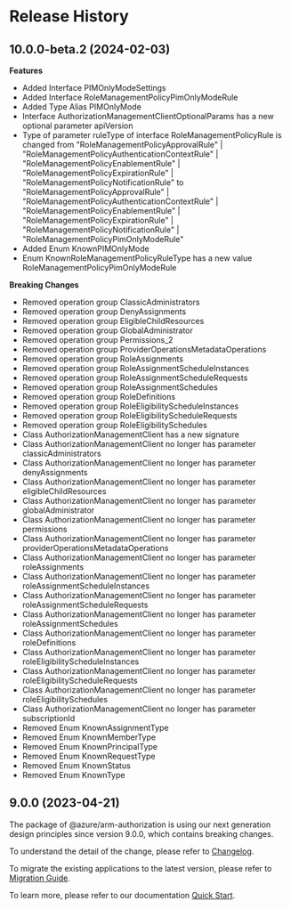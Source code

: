 # Release History
    
## 10.0.0-beta.2 (2024-02-03)
    
**Features**

  - Added Interface PIMOnlyModeSettings
  - Added Interface RoleManagementPolicyPimOnlyModeRule
  - Added Type Alias PIMOnlyMode
  - Interface AuthorizationManagementClientOptionalParams has a new optional parameter apiVersion
  - Type of parameter ruleType of interface RoleManagementPolicyRule is changed from "RoleManagementPolicyApprovalRule" | "RoleManagementPolicyAuthenticationContextRule" | "RoleManagementPolicyEnablementRule" | "RoleManagementPolicyExpirationRule" | "RoleManagementPolicyNotificationRule" to "RoleManagementPolicyApprovalRule" | "RoleManagementPolicyAuthenticationContextRule" | "RoleManagementPolicyEnablementRule" | "RoleManagementPolicyExpirationRule" | "RoleManagementPolicyNotificationRule" | "RoleManagementPolicyPimOnlyModeRule"
  - Added Enum KnownPIMOnlyMode
  - Enum KnownRoleManagementPolicyRuleType has a new value RoleManagementPolicyPimOnlyModeRule

**Breaking Changes**

  - Removed operation group ClassicAdministrators
  - Removed operation group DenyAssignments
  - Removed operation group EligibleChildResources
  - Removed operation group GlobalAdministrator
  - Removed operation group Permissions_2
  - Removed operation group ProviderOperationsMetadataOperations
  - Removed operation group RoleAssignments
  - Removed operation group RoleAssignmentScheduleInstances
  - Removed operation group RoleAssignmentScheduleRequests
  - Removed operation group RoleAssignmentSchedules
  - Removed operation group RoleDefinitions
  - Removed operation group RoleEligibilityScheduleInstances
  - Removed operation group RoleEligibilityScheduleRequests
  - Removed operation group RoleEligibilitySchedules
  - Class AuthorizationManagementClient has a new signature
  - Class AuthorizationManagementClient no longer has parameter classicAdministrators
  - Class AuthorizationManagementClient no longer has parameter denyAssignments
  - Class AuthorizationManagementClient no longer has parameter eligibleChildResources
  - Class AuthorizationManagementClient no longer has parameter globalAdministrator
  - Class AuthorizationManagementClient no longer has parameter permissions
  - Class AuthorizationManagementClient no longer has parameter providerOperationsMetadataOperations
  - Class AuthorizationManagementClient no longer has parameter roleAssignments
  - Class AuthorizationManagementClient no longer has parameter roleAssignmentScheduleInstances
  - Class AuthorizationManagementClient no longer has parameter roleAssignmentScheduleRequests
  - Class AuthorizationManagementClient no longer has parameter roleAssignmentSchedules
  - Class AuthorizationManagementClient no longer has parameter roleDefinitions
  - Class AuthorizationManagementClient no longer has parameter roleEligibilityScheduleInstances
  - Class AuthorizationManagementClient no longer has parameter roleEligibilityScheduleRequests
  - Class AuthorizationManagementClient no longer has parameter roleEligibilitySchedules
  - Class AuthorizationManagementClient no longer has parameter subscriptionId
  - Removed Enum KnownAssignmentType
  - Removed Enum KnownMemberType
  - Removed Enum KnownPrincipalType
  - Removed Enum KnownRequestType
  - Removed Enum KnownStatus
  - Removed Enum KnownType
    
    
## 9.0.0 (2023-04-21)

The package of @azure/arm-authorization is using our next generation design principles since version 9.0.0, which contains breaking changes.

To understand the detail of the change, please refer to [Changelog](https://aka.ms/js-track2-changelog).

To migrate the existing applications to the latest version, please refer to [Migration Guide](https://aka.ms/js-track2-migration-guide).

To learn more, please refer to our documentation [Quick Start](https://aka.ms/js-track2-quickstart).
